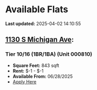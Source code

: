 # Available Flats

**Last updated:** 2025-04-02 14:10:55

## [1130 S Michigan Ave](https://1130smichigan.com/wp-json/floorplans/v1/available-units):
### Tier 10/16 (1BR/1BA) (Unit 000810)
- **Square Feet:** 843 sqft
- **Rent:** $-1 - $-1
- **Available From:** 06/28/2025
- [Apply Here](https://1130smichigan.securecafe.com/onlineleasing/eleven-thirty/oleapplication.aspx?stepname=RentalOptions&myOlePropertyId=638530&FloorPlanID=2321073&UnitID=11312983&header=1)

